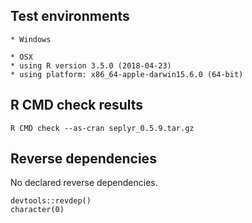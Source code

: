 

## Test environments

    * Windows

    * OSX
    * using R version 3.5.0 (2018-04-23)
    * using platform: x86_64-apple-darwin15.6.0 (64-bit)

## R CMD check results

    R CMD check --as-cran seplyr_0.5.9.tar.gz 

 
## Reverse dependencies

No declared reverse dependencies.

    devtools::revdep()
    character(0)



